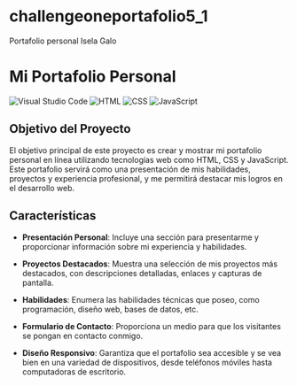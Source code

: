 # challengeoneportafolio5_1
Portafolio personal Isela Galo


# Mi Portafolio Personal

![Visual Studio Code](https://img.shields.io/badge/IDE-Visual%20Studio%20Code-blue)
![HTML](https://img.shields.io/badge/Lenguaje-HTML-orange)
![CSS](https://img.shields.io/badge/Lenguaje-CSS-blue)
![JavaScript](https://img.shields.io/badge/Lenguaje-JavaScript-yellow)

## Objetivo del Proyecto

El objetivo principal de este proyecto es crear y mostrar mi portafolio personal en línea utilizando tecnologías web como HTML, CSS y JavaScript. Este portafolio servirá como una presentación de mis habilidades, proyectos y experiencia profesional, y me permitirá destacar mis logros en el desarrollo web.

## Características

- **Presentación Personal**: Incluye una sección para presentarme y proporcionar información sobre mi experiencia y habilidades.

- **Proyectos Destacados**: Muestra una selección de mis proyectos más destacados, con descripciones detalladas, enlaces y capturas de pantalla.

- **Habilidades**: Enumera las habilidades técnicas que poseo, como programación, diseño web, bases de datos, etc.

- **Formulario de Contacto**: Proporciona un medio para que los visitantes se pongan en contacto conmigo.

- **Diseño Responsivo**: Garantiza que el portafolio sea accesible y se vea bien en una variedad de dispositivos, desde teléfonos móviles hasta computadoras de escritorio.


